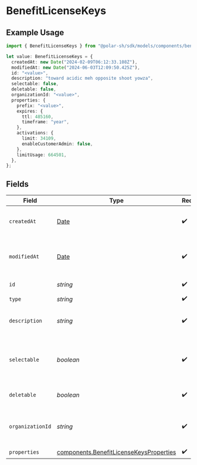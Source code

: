 # BenefitLicenseKeys

## Example Usage

```typescript
import { BenefitLicenseKeys } from "@polar-sh/sdk/models/components/benefitlicensekeys.js";

let value: BenefitLicenseKeys = {
  createdAt: new Date("2024-02-09T06:12:33.108Z"),
  modifiedAt: new Date("2024-06-03T12:09:50.425Z"),
  id: "<value>",
  description: "toward acidic meh opposite shoot yowza",
  selectable: false,
  deletable: false,
  organizationId: "<value>",
  properties: {
    prefix: "<value>",
    expires: {
      ttl: 485160,
      timeframe: "year",
    },
    activations: {
      limit: 34109,
      enableCustomerAdmin: false,
    },
    limitUsage: 664501,
  },
};
```

## Fields

| Field                                                                                              | Type                                                                                               | Required                                                                                           | Description                                                                                        |
| -------------------------------------------------------------------------------------------------- | -------------------------------------------------------------------------------------------------- | -------------------------------------------------------------------------------------------------- | -------------------------------------------------------------------------------------------------- |
| `createdAt`                                                                                        | [Date](https://developer.mozilla.org/en-US/docs/Web/JavaScript/Reference/Global_Objects/Date)      | :heavy_check_mark:                                                                                 | Creation timestamp of the object.                                                                  |
| `modifiedAt`                                                                                       | [Date](https://developer.mozilla.org/en-US/docs/Web/JavaScript/Reference/Global_Objects/Date)      | :heavy_check_mark:                                                                                 | Last modification timestamp of the object.                                                         |
| `id`                                                                                               | *string*                                                                                           | :heavy_check_mark:                                                                                 | The ID of the benefit.                                                                             |
| `type`                                                                                             | *string*                                                                                           | :heavy_check_mark:                                                                                 | N/A                                                                                                |
| `description`                                                                                      | *string*                                                                                           | :heavy_check_mark:                                                                                 | The description of the benefit.                                                                    |
| `selectable`                                                                                       | *boolean*                                                                                          | :heavy_check_mark:                                                                                 | Whether the benefit is selectable when creating a product.                                         |
| `deletable`                                                                                        | *boolean*                                                                                          | :heavy_check_mark:                                                                                 | Whether the benefit is deletable.                                                                  |
| `organizationId`                                                                                   | *string*                                                                                           | :heavy_check_mark:                                                                                 | The ID of the organization owning the benefit.                                                     |
| `properties`                                                                                       | [components.BenefitLicenseKeysProperties](../../models/components/benefitlicensekeysproperties.md) | :heavy_check_mark:                                                                                 | N/A                                                                                                |